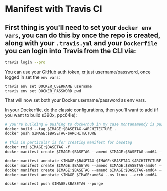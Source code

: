# Manifest with Travis CI 

## First thing is you'll need to set your `docker env vars`, you can do this by once the repo is created, along with your `.travis.yml` and your `Dockerfile` you can login into Travis from the CLI via:

```bash
travis login --pro
```

You can use your GitHub auth token, or just username/password, once logged in set the `env vars`: 

```bash
travis env set DOCKER_USERNAME username
travis env set DOCKER_PASSWORD pwd
```

That will now set both your Docker username/password as env vars. 

In your Dockerfile, do the classic configurations, then you'll want to add (if you want to build s390x, ppc64le): 

```Dockerfile
# you're building & pushing to dockerhub in my case montanamendy is pushing 
docker build --tag $IMAGE:$BASETAG-$ARCHITECTURE .
docker push $IMAGE:$BASETAG-$ARCHITECTURE

# this in particular is for creating manifest for basetag
docker rmi $IMAGE:$BASETAG -f
docker manifest create $IMAGE:$BASETAG --amend $IMAGE:$BASETAG-amd64 --amend $IMAGE:$BASETAG-s390x

docker manifest annotate $IMAGE:$BASETAG $IMAGE:$BASETAG-$ARCHITECTURE --os linux --arch $ARCHITECTURE
docker manifest create $IMAGE:$BASETAG --amend $IMAGE:$BASETAG-amd64 --amend $IMAGE:$BASETAG-s390x
docker manifest create $IMAGE:$BASETAG --amend $IMAGE:$BASETAG-amd64 --amend $IMAGE:$BASETAG-ppc64le
docker manifest annotate $IMAGE $IMAGE:amd64 --os linux --arch amd64

docker manifest push $IMAGE:$BASETAG --purge
